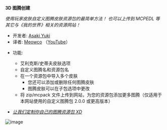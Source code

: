 **3D 图腾创建**

_使用玩家皮肤自定义图腾皮肤资源包的最简单方法！
也可以上传到 MCPEDL 等其它与《我的世界》相关的资源网站！_

+ 开发者: [Asaki Yuki](https://www.youtube.com/@asakizuki)
+ 译者: [Meowco](https://azqaq.cat) （[YouTube](https://YouTube.com/@azqaq)）

- 功能:
  + 艾利克斯/史蒂夫皮肤选项
  + 自定义图腾名和资源包名
  + 在一个资源包中导入多个皮肤
    + 您还可以添加或删除任何图腾皮肤
    + 图腾皮肤可以在子包选项中更改
  + 将 zip/mcpack 文件上传到网站，为您的资源包添加更多图腾（仅适用于本网站使用的自定义图腾包 2.0.0 或更高版本）
  
- [_让我们定制你自己的图腾资源包 XD_](https://3dtotem.azqaq.top)

![image](https://github.com/asakiyuki/3d-totem-generator/assets/108646953/700f1f64-7695-4241-986c-d636c3b7d662)
